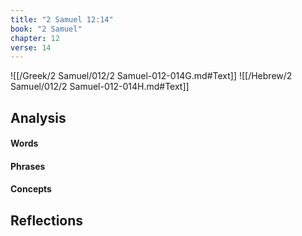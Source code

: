 ```yaml
---
title: "2 Samuel 12:14"
book: "2 Samuel"
chapter: 12
verse: 14
---
```

![[/Greek/2 Samuel/012/2 Samuel-012-014G.md#Text]]
![[/Hebrew/2 Samuel/012/2 Samuel-012-014H.md#Text]]

## Analysis

#### Words

#### Phrases

#### Concepts

## Reflections
